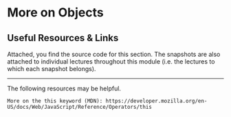 # More on Objects

## Useful Resources & Links

Attached, you find the source code for this section. The snapshots are also attached to individual lectures throughout this module (i.e. the lectures to which each snapshot belongs).

---

The following resources may be helpful.

    More on the this keyword (MDN): https://developer.mozilla.org/en-US/docs/Web/JavaScript/Reference/Operators/this
